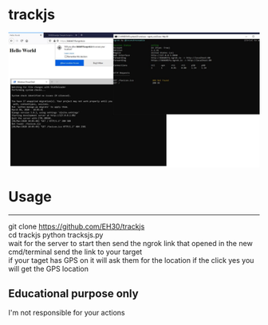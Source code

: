 # trackjs

<img src="https://github.com/EH30/trackjs/blob/master/trackjs_eample.JPG" >


# Usage
---------------------------------------------------   
git clone https://github.com/EH30/trackjs   
cd trackjs
python tracksjs.py  
wait for the server to start
then send the ngrok link that opened in the new cmd/terminal
send the link to your target   
if your taget has GPS on it will ask them for the location if the click yes you will get the GPS location   



Educational purpose only
-------------------------------------
I'm not responsible for your actions


